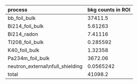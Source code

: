 | **process**                        | **bkg counts in ROI** |
|:-----------------------------------|:----------------------|
| bb\_foil\_bulk                     | 37411.5               |
| Bi214\_foil\_bulk                  | 5.61263               |
| Bi214\_radon                       | 7.41116               |
| Tl208\_foil\_bulk                  | 0.285592              |
| K40\_foil\_bulk                    | 1.32358               |
| Pa234m\_foil\_bulk                 | 3672.06               |
| neutron\_external\nfull\_shielding | 0.0565242             |
| total                              | 41098.2               |

